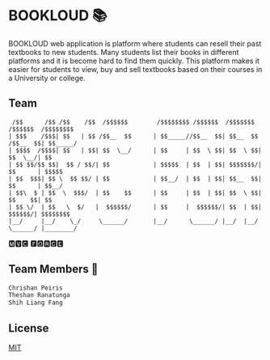 # BOOKLOUD :books:

BOOKLOUD web application is platform where students can resell their past textbooks to new students. Many students list their books in different platforms and it is become hard to find them quickly. This platform makes it easier for students to view, buy and sell textbooks based on their courses in a University or college. 

## Team

```
 /$$      /$$ /$$    /$$  /$$$$$$        /$$$$$$$$ /$$$$$$  /$$$$$$$   /$$$$$$  /$$$$$$$$
| $$$    /$$$| $$   | $$ /$$__  $$      | $$_____//$$__  $$| $$__  $$ /$$__  $$| $$_____/
| $$$$  /$$$$| $$   | $$| $$  \__/      | $$     | $$  \ $$| $$  \ $$| $$  \__/| $$      
| $$ $$/$$ $$|  $$ / $$/| $$            | $$$$$  | $$  | $$| $$$$$$$/| $$      | $$$$$   
| $$  $$$| $$ \  $$ $$/ | $$            | $$__/  | $$  | $$| $$__  $$| $$      | $$__/   
| $$\  $ | $$  \  $$$/  | $$    $$      | $$     | $$  | $$| $$  \ $$| $$    $$| $$      
| $$ \/  | $$   \  $/   |  $$$$$$/      | $$     |  $$$$$$/| $$  | $$|  $$$$$$/| $$$$$$$$
|__/     |__/    \_/     \______/       |__/      \______/ |__/  |__/ \______/ |________/                                  
```

🅼🆅🅲 🅵🅾🆁🅲🅴

## Team Members :boy:

```python
Chrishan Peiris
Theshan Ranatunga
Shih Liang Fang
```



## License
[MIT](https://choosealicense.com/licenses/mit/)
